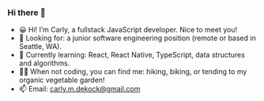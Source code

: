 ### Hi there 👋

- 😀 Hi! I’m Carly, a fullstack JavaScript developer. Nice to meet you!
- 👀 Looking for: a junior software engineering position (remote or based in Seattle, WA). 
- 🌱 Currently learning: React, React Native, TypeScript, data structures and algorithms. 
- 👩‍💻 When not coding, you can find me: hiking, biking, or tending to my organic vegetable garden!
- 📫 Email: carly.m.dekock@gmail.com

<!--
**carlydekock/carlydekock** is a ✨ _special_ ✨ repository because its `README.md` (this file) appears on your GitHub profile.

Here are some ideas to get you started:

- 🔭 I’m currently working on ...
- 🌱 I’m currently learning ...
- 👯 I’m looking to collaborate on ...
- 🤔 I’m looking for help with ...
- 💬 Ask me about ...
- 📫 How to reach me: ...
- 😄 Pronouns: ...
- ⚡ Fun fact: ...
-->
